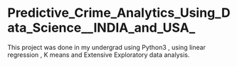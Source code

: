 # Predictive_Crime_Analytics_Using_Data_Science__INDIA_and_USA_
 This project was done in my undergrad using Python3 , using linear regression , K means and Extensive Exploratory data analysis.
